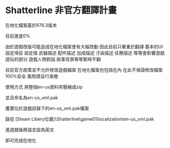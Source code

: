 # Shatterline 非官方翻譯計畫

在地化檔案基於R76.3版本

目前進度0%

由於遊戲改版可能造成在地化檔案會有大幅改動
因此目前只著重於翻譯
基本的UI
設定項目
設定值
武器描述
配件描述 
加成描述
汙染描述
任務描述
等等會影響遊戲遊玩的部分
遊戲人物對話
故事背景等等暫時不翻

目前官方政策並不允許修改遊戲檔案
在地化檔案也包括在內
在此不保證修改檔案100%安全
風險請自行承擔

使用方式
將整個en-us資料夾壓縮成zip

並且命名為en-us_xml.pak

覆蓋位於遊戲目錄下的en-us_xml.pak檔案

路徑 [Steam Libery位置]\Shatterline\game01\localization\en-us_xml.pak

進遊戲後將語言設為英文

即可完成在地化
